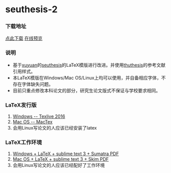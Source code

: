 # seuthesis-2

### 下载地址
[点此下载](https://github.com/a367/seuthesis-2/releases/latest)  [在线预览](https://github.com/a367/seu-latex/blob/master/main.pdf)



### 说明
* 基于[xuyuan](https://github.com/xuyuan)的[seuthesis](https://github.com/xuyuan/seuthesis)的LaTeX模版进行改进。并使用[thuthesis](https://github.com/xueruini/thuthesis)的参考文献引用样式。
* 本LaTeX模版在Windows/Mac OS/Linux上均可以使用，并自备相应字体，不存在字体缺失问题。
* 目前只重点修改本科论文的部分，研究生论文版式不保证与学校要求相同。

### LaTeX发行版
1. [Windows -- Texlive 2016](http://tug.org/texlive/files/texlive2016.iso.torrent)
2. [Mac OS -- MacTex](https://tug.org/mactex/)
3. 会用Linux写论文的人应该已经安装了latex

### LaTeX工作环境
1. [Windows + LaTeX + sublime text 3 + Sumatra PDF](http://www.360doc.com/content/14/0517/19/9206388_378573988.shtml)
2. [Mac OS + LaTeX + sublime text 3 + Skim PDF](https://www.zhihu.com/question/23918126)
3. 会用Linux写论文的人应该已经配好了工作环境

